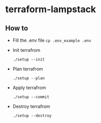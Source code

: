 # terraform-lampstack

## How to

* Fill the .env file
  ``cp .env_example .env``


* Init terrafrom 

    ``./setup --init``


* Plan terrafrom

  ``./setup --plan``


* Apply terrafrom

  ``./setup --commit``


* Destroy terrafrom

  ``./setup --destroy``
